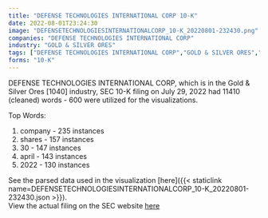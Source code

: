 ```yaml
---
title: "DEFENSE TECHNOLOGIES INTERNATIONAL CORP 10-K"
date: 2022-08-01T23:24:30
image: "DEFENSETECHNOLOGIESINTERNATIONALCORP_10-K_20220801-232430.png"
companies: "DEFENSE TECHNOLOGIES INTERNATIONAL CORP"
industry: "GOLD & SILVER ORES"
tags: ["DEFENSE TECHNOLOGIES INTERNATIONAL CORP","GOLD & SILVER ORES","07-29-2022","10-K"]
forms: "10-K"
---
```

DEFENSE TECHNOLOGIES INTERNATIONAL CORP, which is in the Gold & Silver Ores [1040] industry, SEC 10-K filing on July 29, 2022 had 11410 (cleaned) words - 600 were utilized for the visualizations.

Top Words:
1. company - 235 instances
2. shares - 157 instances
3. 30 - 147 instances
4. april - 143 instances
5. 2022 - 130 instances


See the parsed data used in the visualization [here]({{< staticlink name=DEFENSETECHNOLOGIESINTERNATIONALCORP_10-K_20220801-232430.json >}}).  
View the actual filing on the SEC website [here](https://www.sec.gov/Archives/edgar/data/1533357/0001096906-22-001727.txt)